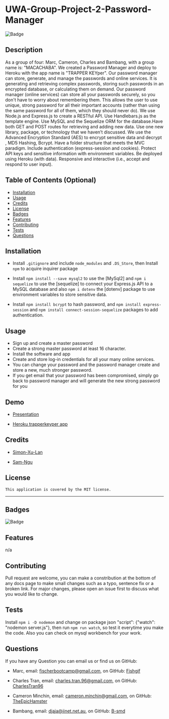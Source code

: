 

# UWA-Group-Project-2-Password-Manager

  ![Badge](https://img.shields.io/badge/License-MIT-blue.svg)

## Description

As a group of four: Marc, Cameron, Charles and Bambang, with a group name is: "MACACHABA". We created a Password Manager and deploy to Heroku with the app name is "TRAPPER KEYper". Our password manager can store, generate, and manage the passwords and online services. It is generating and retrieving complex passwords, storing such passwords in an encrypted database, or calculating them on demand. Our password manager (online services) can store all your passwords securely, so you don't have to worry about remembering them. This allows the user to use unique, strong password for all their important accounts (rather than using the same password for all of them, which they should never do). We use Node.js and Express.js to create a RESTful API.  Use Handlebars.js as the template engine. Use MySQL and the Sequelize ORM for the database.Have both GET and POST routes for retrieving and adding new data. Use one new library, package, or technology that we haven’t discussed. We use the Advanced Encryption Standard (AES) to encrypt sensitive data and decrypt , MD5 Hashing, Bcrypt. Have a folder structure that meets the MVC paradigm. Include authentication (express-session and cookies). Protect API keys and sensitive information with environment variables. Be deployed using Heroku (with data). Responsive and interactive (i.e., accept and respond to user input).

## Table of Contents (Optional)

- [Installation](#installation)
- [Usage](#usage)
- [Credits](#credits)
- [License](#license)
- [Badges](#badges)
- [Features](#features)
- [Contributing](#contributing)
- [Tests](#tests)
- [Questions](questions)

## Installation

- Install `.gitignore` and include `node_modules` and `.DS_Store`, then Install `npm` to acquire inquirer package

- Install `npm install --save mysql2` to use the [MySql2] and `npm i sequelize` to use the [sequelize] to connect your Express.js API to a MySQL database and also `npm i dotenv` the [dotenv] package to use environment variables to store sensitive data. 

- Install `npm install bcrypt` to hash password, and `npm install express-session` and `npm install connect-session-sequelize` packages to add authentication.


## Usage

- Sign up and create a master password
- Create a strong master password at least 16 character.
- Install the software and app
- Create and store log-in credentials for all your many online services.
- You can change your password and the password manager create and store a new, much stronger password.
- If you get email that your password has been compromised, simply go back to password manager and will generate the new strong password for you 

## Demo

- [Presentation](https://www.canva.com/design/DAFBgGIuqWk/5Eudc7PPeOdtUj0FrLBGMA/view?utm_content=DAFBgGIuqWk&utm_campaign=designshare&utm_medium=link&utm_source=publishsharelink)

- [Heroku trapperkeyper app](https://trapperkeyper.herokuapp.com/)

## Credits

- [Simon-Xu-Lan](https://github.com/Simon-Xu-Lan)

- [Sam-Ngu](https://github.com/sam-ngu)

## License

    This application is covered by the MIT license.

---
## Badges

![Badge](https://img.shields.io/badge/License-MIT-blue.svg)

## Features

n/a

## Contributing

Pull request are welcome, you can make a constribution at the bottom of any docs page to make small changes such as a typo, sentence fix or a broken link. For major changes, please open an issue first to discuss what you would like to change.

## Tests

Install `npm i -D nodemon` and change on package json "script": {"watch": "nodemon server.js"}, then run `npm run watch`, so test it everytime you make the code. Also you can check on mysql workbench for your work.

## Questions

If you have any Question you can email us or find us on GitHub:

- Marc, email: fischerbootcamp@gmail.com, 
on GitHub: [Fishgif](https://github.com/Fishgif)

- Charles Tran, email: charles.tran.96@gmail.com, 
on GitHub: [CharlesTran96](https://github.com/CharlesTran96)

- Cameron Minchin, email: cameron.minchin@gmail.com, 
on GitHub: [TheEpicHamster](https://github.com/TheEpicHamster)


- Bambang, email: djaja@iinet.net.au, 
on GitHub: [B-smd](https://github.com/B-smd)
